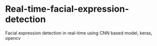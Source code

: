 # Real-time-facial-expression-detection
Facial expression detection in real-time using CNN based model, keras, opencv
